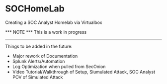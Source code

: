 # SOCHomeLab
Creating a SOC Analyst Homelab via Virtualbox

***  NOTE ***
This is a work in progress 
*************

Things to be added in the future:
- Major rework of Documentation
- Splunk Alerts/Automation
- Log Optimization when pulled from SecOnion
- Video Tutorial/Walkthrough of Setup, Siumulated Attack, SOC Analyst POV of Simulated Attack

